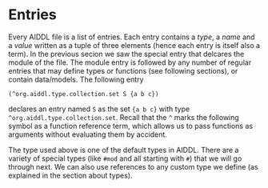 # Entries

Every AIDDL file is a list of entries.  Each entry contains a *type*, a *name*
and a *value* written as a tuple of three elements (hence each entry is itself
also a term).  In the previous secion we saw the special entry that delcares the
module of the file. The module entry is followed by any number of regular
entries that may define types or functions (see following sections), or contain
data/models. The following entry

    (^org.aiddl.type.collection.set S {a b c})

declares an entry named `S` as the set `{a b c}` with type
`^org.aiddl.type.collection.set`. Recall that the `^` marks the following
symbol as a function reference term, which allows us to pass functions as
arguments without evaluating them by accident.

The type used above is one of the default types in AIDDL.  There are a variety
of special types (like `#mod` and all starting with `#`) that we will go
through next. We can also use references to any custom type we define (as
explained in the section about types).
